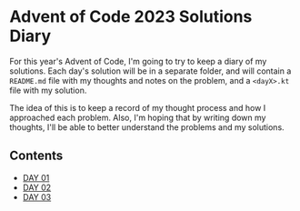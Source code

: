# Advent of Code 2023 Solutions Diary
For this year's Advent of Code, I'm going to try to keep a diary of my solutions. 
Each day's solution will be in a separate folder, and will contain a `README.md` file
with my thoughts and notes on the problem, and a `<dayX>.kt` file with my solution.

The idea of this is to keep a record of my thought process and how I approached each problem. Also, 
I'm hoping that by writing down my thoughts, I'll be able to better understand the problems and my solutions.


## Contents

- [DAY 01](./day01/README.md)
- [DAY 02](./day02/README.md)
- [DAY 03](./day03/README.md)
